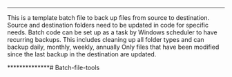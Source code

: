 **************

This is a template batch file to back up files from source to destination.
Source and destination folders need to be updated in code for specific needs.
Batch code can be set up as a task by Windows scheduler to have recurring backups.
This includes cleaning up all folder types and can backup daily, monthly, weekly, annually
Only files that have been modified since the last backup in the destination are updated.

**************# Batch-file-tools
